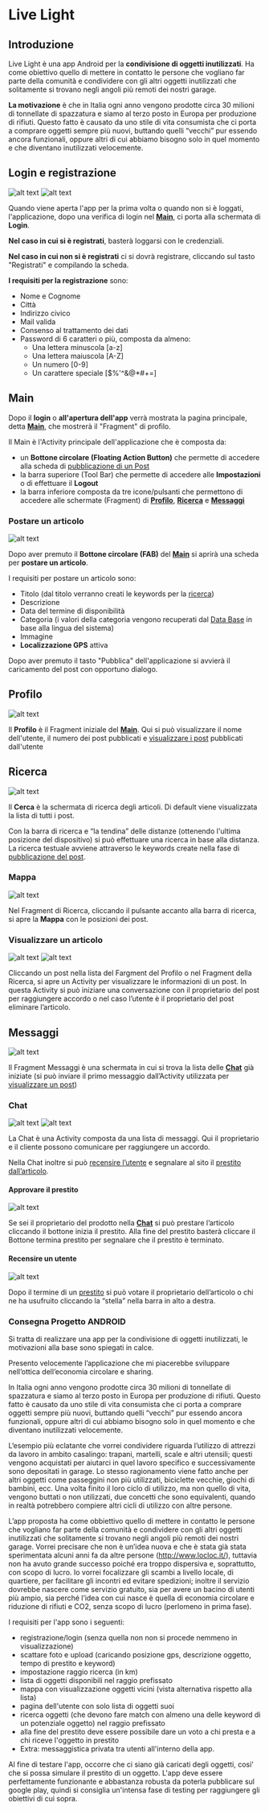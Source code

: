 # Live Light

## Introduzione

Live Light è una app Android per la **condivisione di oggetti inutilizzati**. Ha come obiettivo quello di mettere in contatto le persone che vogliano far parte della comunità e condividere con gli altri oggetti inutilizzati che solitamente si trovano negli angoli più remoti dei nostri garage. 

**La motivazione** è che in Italia ogni anno vengono prodotte circa 30 milioni di tonnellate di spazzatura e siamo al terzo posto in Europa per produzione di rifiuti. 
Questo fatto è causato da uno stile di vita consumista che ci porta a comprare oggetti sempre più nuovi, 
buttando quelli “vecchi” pur essendo ancora funzionali, oppure altri di cui abbiamo bisogno solo in quel momento e che diventano inutilizzati velocemente.

## Login e registrazione
![alt text](https://github.com/simone7687/LiveLight/blob/development/images/Login.webp "Login")     ![alt text](https://github.com/simone7687/LiveLight/blob/development/images/Registration.webp "Registration")

Quando viene aperta l'app per la prima volta o quando non si è loggati, l'applicazione, dopo una verifica di login nel [**Main**](https://github.com/simone7687/LiveLight/blob/development/README.md#main), ci porta alla schermata di **Login**.

**Nel caso in cui si è registrati**, basterà loggarsi con le credenziali.

**Nel caso in cui non si è registrati** ci si dovrà registrare, cliccando sul tasto "Registrati" e compilando la scheda. 

**I requisiti per la registrazione** sono:
- Nome e Cognome
- Città
- Indirizzo civico
- Mail valida
- Consenso al trattamento dei dati
- Password di 6 caratteri o più, composta da almeno:
    - Una lettera minuscola [a-z]
    - Una lettera maiuscola [A-Z]
    - Un numero [0-9]
    - Un carattere speciale [$%'^&@*#+=]

## Main

Dopo il **login** o **all'apertura dell'app** verrà mostrata la pagina principale, detta [**Main**](https://github.com/simone7687/LiveLight/blob/development/README.md#main), che mostrerà il "Fragment" di profilo.

Il Main è l'Activity principale dell'applicazione che è composta da:

- un **Bottone circolare (Floating Action Button)** che permette di accedere alla scheda di [pubblicazione di un Post](https://github.com/simone7687/LiveLight/blob/development/README.md#postare-un-articolo)
- la barra superiore (Tool Bar) che permette di accedere alle **Impostazioni** o di effettuare il **Logout**
- la barra inferiore composta da tre icone/pulsanti che permettono di accedere alle schermate (Fragment) di [**Profilo**](https://github.com/simone7687/LiveLight/blob/development/README.md#profilo), [**Ricerca**](https://github.com/simone7687/LiveLight/blob/development/README.md#ricerca) e [**Messaggi**](https://github.com/simone7687/LiveLight/blob/development/README.md#messaggi)

### Postare un articolo
![alt text](https://github.com/simone7687/LiveLight/blob/development/images/Publisher.webp "Publisher")

Dopo aver premuto il **Bottone circolare (FAB)** del [**Main**](https://github.com/simone7687/LiveLight/blob/development/README.md#main) si aprirà una scheda per **postare un articolo**.

I requisiti per postare un articolo sono:
- Titolo (dal titolo verranno creati le keywords per la [ricerca](https://github.com/simone7687/LiveLight/blob/development/README.md#ricerca))
- Descrizione
- Data del termine di disponibilità
- Categoria (i valori della categoria vengono recuperati dal [Data Base](https://firebase.google.com/docs) in base alla lingua del sistema)
- Immagine
- **Localizzazione GPS** attiva

Dopo aver premuto il tasto "Pubblica" dell'applicazione si avvierà il caricamento del post con opportuno dialogo.

## Profilo
![alt text](https://github.com/simone7687/LiveLight/blob/development/images/Profile.webp "Profile")

Il **Profilo** è il Fragment iniziale del [**Main**](https://github.com/simone7687/LiveLight/blob/development/README.md#main). Qui si può visualizzare il nome dell'utente, il numero dei post pubblicati e [visualizzare i post](https://github.com/simone7687/LiveLight/blob/development/README.md#visualizzare-un-articolo) pubblicati dall'utente

## Ricerca
![alt text](https://github.com/simone7687/LiveLight/blob/development/images/Search.webp "Search")

Il **Cerca** è la schermata di ricerca degli articoli. Di default viene visualizzata la lista di tutti i post. 

Con la barra di ricerca e “la tendina” delle distanze (ottenendo l'ultima posizione del dispositivo) si può effettuare una ricerca in base alla distanza. La ricerca testuale avviene attraverso le keywords create nella fase di [pubblicazione del post](https://github.com/simone7687/LiveLight/blob/development/README.md#postare-un-articolo).

### Mappa
![alt text](https://github.com/simone7687/LiveLight/blob/development/images/Map.webp "Map")

Nel Fragment di Ricerca, cliccando il pulsante accanto alla barra di ricerca, si apre la **Mappa** con le posizioni dei post.

### Visualizzare un articolo
![alt text](https://github.com/simone7687/LiveLight/blob/development/images/Post.webp "Post")  ![alt text](https://github.com/simone7687/LiveLight/blob/development/images/Post_my.webp "My post")

Cliccando un post nella lista del Fargment del Profilo o nel Fragment della Ricerca, si apre un Activity per visualizzare le informazioni di un post. In questa Activity si può iniziare una conversazione con il proprietario del post per raggiungere accordo o nel caso l’utente è il proprietario del post eliminare l’articolo.

## Messaggi 
![alt text](https://github.com/simone7687/LiveLight/blob/development/images/Messages.webp "Messages")

Il Fragment Messaggi è una schermata in cui si trova la lista delle [**Chat**](https://github.com/simone7687/LiveLight/blob/development/README.md#chat) già iniziate (si può inviare il primo messaggio dall’Activity utilizzata per [visualizzare un post](https://github.com/simone7687/LiveLight/blob/development/README.md#visualizzare-un-articolo))

### Chat
![alt text](https://github.com/simone7687/LiveLight/blob/development/images/Chat_owner.webp "Ower Chat")   ![alt text](https://github.com/simone7687/LiveLight/blob/development/images/Chat_request.webp "Request request")

La Chat è una Activity composta da una lista di messaggi. Qui il proprietario e il cliente possono comunicare per raggiungere un accordo.

Nella Chat inoltre si può [recensire l’utente](https://github.com/simone7687/LiveLight/blob/development/README.md#recensire-un-utente) e segnalare al sito il [prestito dall’articolo](https://github.com/simone7687/LiveLight/blob/development/README.md#approvare-il-prestito).

#### Approvare il prestito
![alt text](https://github.com/simone7687/LiveLight/blob/development/images/Lend.webp "Lend")

Se sei il proprietario del prodotto nella [**Chat**](https://github.com/simone7687/LiveLight/blob/development/README.md#chat) si può prestare l’articolo cliccando il bottone inizia il prestito. Alla fine del prestito basterà cliccare il Bottone termina prestito per segnalare che il prestito è terminato.

#### Recensire un utente
![alt text](https://github.com/simone7687/LiveLight/blob/development/images/Rating.webp "Rating")

Dopo il termine di un [prestito](https://github.com/simone7687/LiveLight/blob/development/README.md#approvare-il-prestito) si può votare il proprietario dell’articolo o chi ne ha usufruito cliccando la “stella” nella barra in alto a destra.

### Consegna Progetto ANDROID
Si tratta di realizzare una app per la condivisione di oggetti inutilizzati, le motivazioni alla base sono spiegati in calce. 

Presento velocemente l’applicazione che mi piacerebbe sviluppare nell’ottica dell’economia circolare e sharing.

In Italia ogni anno vengono prodotte circa 30 milioni di tonnellate di spazzatura e siamo al terzo posto in Europa per produzione di rifiuti. 
Questo fatto è causato da uno stile di vita consumista che ci porta a comprare oggetti sempre più nuovi, 
buttando quelli “vecchi” pur essendo ancora funzionali, oppure altri di cui abbiamo bisogno solo in quel momento e che diventano inutilizzati velocemente.

L‘esempio più eclatante che vorrei condividere riguarda l’utilizzo di attrezzi da lavoro in ambito casalingo: 
trapani, martelli, scale e altri utensili; questi vengono acquistati per aiutarci in quel lavoro specifico e successivamente sono depositati in garage. 
Lo stesso ragionamento viene fatto anche per altri oggetti come passeggini non più utilizzati, biciclette vecchie, giochi di bambini, ecc. 
Una volta finito il loro ciclo di utilizzo, ma non quello di vita, vengono buttati o non utilizzati, due concetti che sono equivalenti, 
quando in realtà potrebbero compiere altri cicli di utilizzo con altre persone.

L’app proposta ha come obbiettivo quello di mettere in contatto le persone che vogliano far parte della comunità e 
condividere con gli altri oggetti inutilizzati che solitamente si trovano negli angoli più remoti dei nostri garage. 
Vorrei precisare che non è un’idea nuova e che è stata già stata sperimentata alcuni anni fa da altre persone (http://www.locloc.it/), 
tuttavia non ha avuto grande successo poiché era troppo dispersiva e, soprattutto, con scopo di lucro. Io vorrei focalizzare gli scambi a livello locale, di quartiere, 
per facilitare gli incontri ed evitare spedizioni; inoltre il servizio dovrebbe nascere come servizio gratuito, sia per avere un bacino di utenti più ampio, 
sia perché l’idea con cui nasce è quella di economia circolare e riduzione di rifiuti e CO2, senza scopo di lucro (perlomeno in prima fase).

I requisiti per l'app sono i seguenti:
- registrazione/login (senza quella non non si procede nemmeno in visualizzazione)
- scattare foto e upload (caricando posizione gps, descrizione oggetto, tempo di prestito e keyword)
- impostazione raggio ricerca (in km)
- lista di oggetti disponibili nel raggio prefissato
- mappa con visualizzazione oggetti vicini (vista alternativa rispetto alla lista)
- pagina dell'utente con solo lista di oggetti suoi
- ricerca oggetti (che devono fare match con almeno una delle keyword di un potenziale oggetto) nel raggio prefissato
- alla fine del prestito deve essere possibile dare un voto a chi presta e a chi riceve l'oggetto in prestito
- Extra: messaggistica privata tra utenti all'interno della app.

Al fine di testare l'app, occorre che ci siano già caricati degli oggetti, cosi' che si possa simulare il prestito di un oggetto.
L'app deve essere perfettamente funzionante e abbastanza robusta da poterla pubblicare sul google play, 
quindi si consiglia un'intensa fase di testing per raggiungere gli obiettivi di cui sopra.

